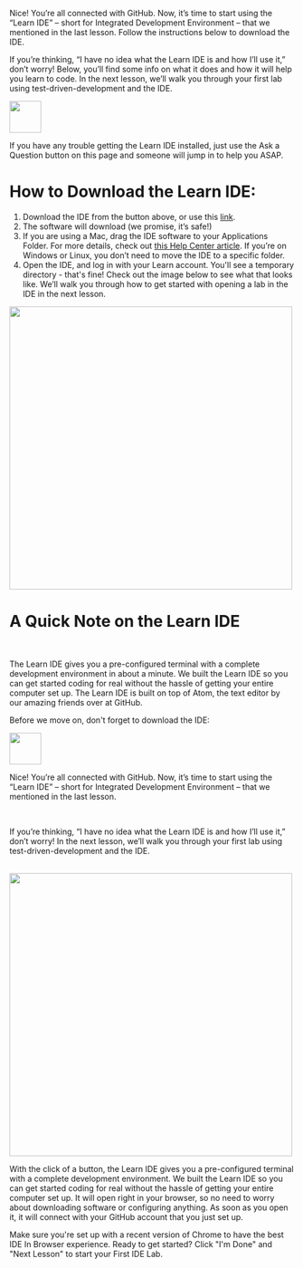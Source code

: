 <div class="readme-content-test--hide-when-active">

  Nice! You’re all connected with GitHub. Now, it’s time to start using the “Learn IDE” – short for Integrated Development Environment – that we mentioned in the last lesson. Follow the instructions below to download the IDE.

  If you’re thinking, “I have no idea what the Learn IDE is and how I’ll use it,” don’t worry! Below, you’ll find some info on what it does and how it will help you learn to code. In the next lesson, we’ll walk you through your first lab using test-driven-development and the IDE. 

  <a href="https://learn.co/ide-3/download">
  <img height="56px" width="auto" src="https://s3-us-west-2.amazonaws.com/curriculum-content/streamlined-onboarding/download-ide-button.png" />
  </a>

  If you have any trouble getting the Learn IDE installed, just use the Ask a Question button on this page and someone will jump in to help you ASAP.

  <h1> How to Download the Learn IDE:</h1>

1. Download the IDE from the button above, or use this [link](https://learn.co/ide-3/download).
2. The software will download (we promise, it’s safe!) 
3. If you are using a Mac, drag the IDE software to your Applications Folder. For more details, check out [this Help Center article](http://help.learn.co/the-learn-ide/moving-the-ide-from-downloads-to-applications-folder-for-osx). If you’re on Windows or Linux, you don’t need to move the IDE to a specific folder. 
4. Open the IDE, and log in with your Learn account. You'll see a temporary directory - that's fine! Check out the image below to see what that looks like. We’ll walk you through how to get started with opening a lab in the IDE in the next lesson.

  <img height="auto" width="500px" src="https://s3-us-west-2.amazonaws.com/curriculum-content/streamlined-onboarding/ide-temp-dir.png" />

  <br>

  <h1>A Quick Note on the Learn IDE</h1>
  
  <br>
  
  The Learn IDE gives you a pre-configured terminal with a complete development environment in about a minute. We built the Learn IDE so you can get started coding for real without the hassle of getting your entire computer set up. The Learn IDE is built on top of Atom, the text editor by our amazing friends over at GitHub.

  Before we move on, don't forget to download the IDE:

  <a href="https://learn.co/ide-3/download">
  <img height="56px" width="auto" src="https://s3-us-west-2.amazonaws.com/curriculum-content/streamlined-onboarding/download-ide-button.png" />
  </a>
</div>

<div class="readme-content-test--show-when-active">

  Nice! You’re all connected with GitHub. Now, it’s time to start using the “Learn IDE” – short for Integrated Development Environment – that we mentioned in the last lesson.
  
  <br>

  If you’re thinking, “I have no idea what the Learn IDE is and how I’ll use it,” don’t worry! In the next lesson, we’ll walk you through your first lab using test-driven-development and the IDE.
  
  <br>
  
  <img height="500px" width="auto" src="https://s3-us-west-2.amazonaws.com/curriculum-content/onboarding/first-ide-lab/splitscreenide.png" />
  
  <br>

  With the click of a button, the Learn IDE gives you a pre-configured terminal with a complete development environment. We built the Learn IDE so you can get started coding for real without the hassle of getting your entire computer set up. It will open right in your browser, so no need to worry about downloading software or configuring anything. As soon as you open it, it will connect with your GitHub account that you just set up. 
  
  Make sure you're set up with a recent version of Chrome to have the best IDE In Browser experience. Ready to get started? Click "I'm Done" and "Next Lesson" to start your First IDE Lab.

</div>
